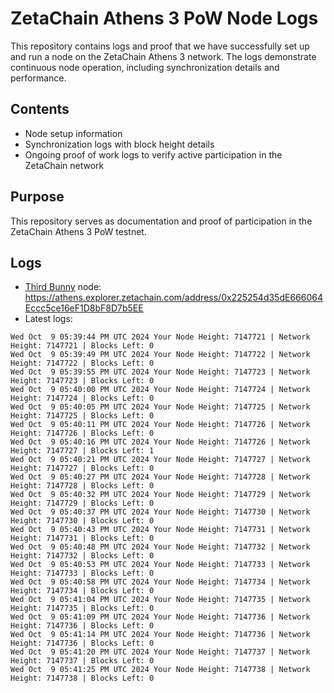 # ZetaChain Athens 3 PoW Node Logs
This repository contains logs and proof that we have successfully set up and run a node on the ZetaChain Athens 3 network. The logs demonstrate continuous node operation, including synchronization details and performance.

## Contents
- Node setup information
- Synchronization logs with block height details
- Ongoing proof of work logs to verify active participation in the ZetaChain network

## Purpose
This repository serves as documentation and proof of participation in the ZetaChain Athens 3 PoW testnet.

## Logs

- [Third Bunny](https://thirdbunny.xyz/) node: https://athens.explorer.zetachain.com/address/0x225254d35dE666064Eccc5ce16eF1D8bF8D7b5EE
- Latest logs:
```
Wed Oct  9 05:39:44 PM UTC 2024 Your Node Height: 7147721 | Network Height: 7147721 | Blocks Left: 0
Wed Oct  9 05:39:49 PM UTC 2024 Your Node Height: 7147722 | Network Height: 7147722 | Blocks Left: 0
Wed Oct  9 05:39:55 PM UTC 2024 Your Node Height: 7147723 | Network Height: 7147723 | Blocks Left: 0
Wed Oct  9 05:40:00 PM UTC 2024 Your Node Height: 7147724 | Network Height: 7147724 | Blocks Left: 0
Wed Oct  9 05:40:05 PM UTC 2024 Your Node Height: 7147725 | Network Height: 7147725 | Blocks Left: 0
Wed Oct  9 05:40:11 PM UTC 2024 Your Node Height: 7147726 | Network Height: 7147726 | Blocks Left: 0
Wed Oct  9 05:40:16 PM UTC 2024 Your Node Height: 7147726 | Network Height: 7147727 | Blocks Left: 1
Wed Oct  9 05:40:21 PM UTC 2024 Your Node Height: 7147727 | Network Height: 7147727 | Blocks Left: 0
Wed Oct  9 05:40:27 PM UTC 2024 Your Node Height: 7147728 | Network Height: 7147728 | Blocks Left: 0
Wed Oct  9 05:40:32 PM UTC 2024 Your Node Height: 7147729 | Network Height: 7147729 | Blocks Left: 0
Wed Oct  9 05:40:37 PM UTC 2024 Your Node Height: 7147730 | Network Height: 7147730 | Blocks Left: 0
Wed Oct  9 05:40:43 PM UTC 2024 Your Node Height: 7147731 | Network Height: 7147731 | Blocks Left: 0
Wed Oct  9 05:40:48 PM UTC 2024 Your Node Height: 7147732 | Network Height: 7147732 | Blocks Left: 0
Wed Oct  9 05:40:53 PM UTC 2024 Your Node Height: 7147733 | Network Height: 7147733 | Blocks Left: 0
Wed Oct  9 05:40:58 PM UTC 2024 Your Node Height: 7147734 | Network Height: 7147734 | Blocks Left: 0
Wed Oct  9 05:41:04 PM UTC 2024 Your Node Height: 7147735 | Network Height: 7147735 | Blocks Left: 0
Wed Oct  9 05:41:09 PM UTC 2024 Your Node Height: 7147736 | Network Height: 7147736 | Blocks Left: 0
Wed Oct  9 05:41:14 PM UTC 2024 Your Node Height: 7147736 | Network Height: 7147736 | Blocks Left: 0
Wed Oct  9 05:41:20 PM UTC 2024 Your Node Height: 7147737 | Network Height: 7147737 | Blocks Left: 0
Wed Oct  9 05:41:25 PM UTC 2024 Your Node Height: 7147738 | Network Height: 7147738 | Blocks Left: 0
```
